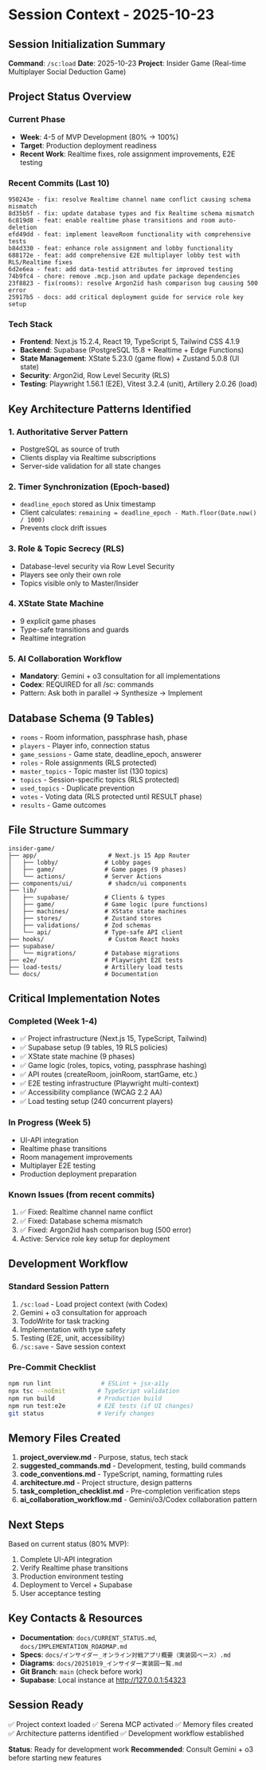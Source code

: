 # Session Context - 2025-10-23

## Session Initialization Summary

**Command**: `/sc:load`
**Date**: 2025-10-23
**Project**: Insider Game (Real-time Multiplayer Social Deduction Game)

## Project Status Overview

### Current Phase
- **Week**: 4-5 of MVP Development (80% → 100%)
- **Target**: Production deployment readiness
- **Recent Work**: Realtime fixes, role assignment improvements, E2E testing

### Recent Commits (Last 10)
```
950243e - fix: resolve Realtime channel name conflict causing schema mismatch
8d35b5f - fix: update database types and fix Realtime schema mismatch
6c819d8 - feat: enable realtime phase transitions and room auto-deletion
efd49dd - feat: implement leaveRoom functionality with comprehensive tests
b84d330 - feat: enhance role assignment and lobby functionality
688172e - feat: add comprehensive E2E multiplayer lobby test with RLS/Realtime fixes
6d2e6ea - feat: add data-testid attributes for improved testing
74b9fc4 - chore: remove .mcp.json and update package dependencies
23f8823 - fix(rooms): resolve Argon2id hash comparison bug causing 500 error
25917b5 - docs: add critical deployment guide for service role key setup
```

### Tech Stack
- **Frontend**: Next.js 15.2.4, React 19, TypeScript 5, Tailwind CSS 4.1.9
- **Backend**: Supabase (PostgreSQL 15.8 + Realtime + Edge Functions)
- **State Management**: XState 5.23.0 (game flow) + Zustand 5.0.8 (UI state)
- **Security**: Argon2id, Row Level Security (RLS)
- **Testing**: Playwright 1.56.1 (E2E), Vitest 3.2.4 (unit), Artillery 2.0.26 (load)

## Key Architecture Patterns Identified

### 1. Authoritative Server Pattern
- PostgreSQL as source of truth
- Clients display via Realtime subscriptions
- Server-side validation for all state changes

### 2. Timer Synchronization (Epoch-based)
- `deadline_epoch` stored as Unix timestamp
- Client calculates: `remaining = deadline_epoch - Math.floor(Date.now() / 1000)`
- Prevents clock drift issues

### 3. Role & Topic Secrecy (RLS)
- Database-level security via Row Level Security
- Players see only their own role
- Topics visible only to Master/Insider

### 4. XState State Machine
- 9 explicit game phases
- Type-safe transitions and guards
- Realtime integration

### 5. AI Collaboration Workflow
- **Mandatory**: Gemini + o3 consultation for all implementations
- **Codex**: REQUIRED for all /sc: commands
- Pattern: Ask both in parallel → Synthesize → Implement

## Database Schema (9 Tables)
- `rooms` - Room information, passphrase hash, phase
- `players` - Player info, connection status
- `game_sessions` - Game state, deadline_epoch, answerer
- `roles` - Role assignments (RLS protected)
- `master_topics` - Topic master list (130 topics)
- `topics` - Session-specific topics (RLS protected)
- `used_topics` - Duplicate prevention
- `votes` - Voting data (RLS protected until RESULT phase)
- `results` - Game outcomes

## File Structure Summary

```
insider-game/
├── app/                    # Next.js 15 App Router
│   ├── lobby/             # Lobby pages
│   ├── game/              # Game pages (9 phases)
│   └── actions/           # Server Actions
├── components/ui/          # shadcn/ui components
├── lib/
│   ├── supabase/          # Clients & types
│   ├── game/              # Game logic (pure functions)
│   ├── machines/          # XState state machines
│   ├── stores/            # Zustand stores
│   ├── validations/       # Zod schemas
│   └── api/               # Type-safe API client
├── hooks/                  # Custom React hooks
├── supabase/
│   └── migrations/        # Database migrations
├── e2e/                   # Playwright E2E tests
├── load-tests/            # Artillery load tests
└── docs/                  # Documentation
```

## Critical Implementation Notes

### Completed (Week 1-4)
- ✅ Project infrastructure (Next.js 15, TypeScript, Tailwind)
- ✅ Supabase setup (9 tables, 19 RLS policies)
- ✅ XState state machine (9 phases)
- ✅ Game logic (roles, topics, voting, passphrase hashing)
- ✅ API routes (createRoom, joinRoom, startGame, etc.)
- ✅ E2E testing infrastructure (Playwright multi-context)
- ✅ Accessibility compliance (WCAG 2.2 AA)
- ✅ Load testing setup (240 concurrent players)

### In Progress (Week 5)
- UI-API integration
- Realtime phase transitions
- Room management improvements
- Multiplayer E2E testing
- Production deployment preparation

### Known Issues (from recent commits)
1. ✅ Fixed: Realtime channel name conflict
2. ✅ Fixed: Database schema mismatch
3. ✅ Fixed: Argon2id hash comparison bug (500 error)
4. Active: Service role key setup for deployment

## Development Workflow

### Standard Session Pattern
1. `/sc:load` - Load project context (with Codex)
2. Gemini + o3 consultation for approach
3. TodoWrite for task tracking
4. Implementation with type safety
5. Testing (E2E, unit, accessibility)
6. `/sc:save` - Save session context

### Pre-Commit Checklist
```bash
npm run lint              # ESLint + jsx-a11y
npx tsc --noEmit         # TypeScript validation
npm run build            # Production build
npm run test:e2e         # E2E tests (if UI changes)
git status               # Verify changes
```

## Memory Files Created

1. **project_overview.md** - Purpose, status, tech stack
2. **suggested_commands.md** - Development, testing, build commands
3. **code_conventions.md** - TypeScript, naming, formatting rules
4. **architecture.md** - Project structure, design patterns
5. **task_completion_checklist.md** - Pre-completion verification steps
6. **ai_collaboration_workflow.md** - Gemini/o3/Codex collaboration pattern

## Next Steps

Based on current status (80% MVP):
1. Complete UI-API integration
2. Verify Realtime phase transitions
3. Production environment testing
4. Deployment to Vercel + Supabase
5. User acceptance testing

## Key Contacts & Resources

- **Documentation**: `docs/CURRENT_STATUS.md`, `docs/IMPLEMENTATION_ROADMAP.md`
- **Specs**: `docs/インサイダー_オンライン対戦アプリ概要（実装図ベース）.md`
- **Diagrams**: `docs/20251019_インサイダー実装図一覧.md`
- **Git Branch**: `main` (check before work)
- **Supabase**: Local instance at http://127.0.0.1:54323

## Session Ready

✅ Project context loaded
✅ Serena MCP activated
✅ Memory files created
✅ Architecture patterns identified
✅ Development workflow established

**Status**: Ready for development work
**Recommended**: Consult Gemini + o3 before starting new features
